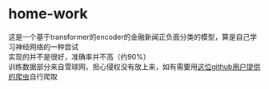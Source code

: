 # home-work
这是一个基于transformer的encoder的金融新闻正负面分类的模型，算是自己学习神经网络的一种尝试  
实现的并不是很好，准确率并不高（约90%）  
训练数据部分来自雪球网，担心侵权没有放上来，如有需要用[这位github用户提供的爬虫](https://github.com/jiahonglai/Homework)自行爬取  
